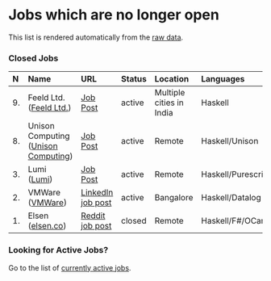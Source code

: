 # Jobs which are no longer open

This list is rendered automatically from the [raw data](https://github.com/fpindia/jobs/blob/main/raw/closed.csv).

### Closed Jobs


| N | Name | URL | Status | Location | Languages | Archive |
| :--- | :--- | :------- | :----- | :----- | :--------- | :--------- |
| 9. | Feeld Ltd. ([Feeld Ltd.](https://feeld.co)) | [Job Post](https://www.shine.com/jobs/software-engineer-backend/feeld-ltd/11021647) | active | Multiple cities in India | Haskell | [Archive link](https://github.com/fpindia/jobs/blob/main/archive/20201205_feeld.md)
| 8. | Unison Computing ([Unison Computing](https://www.unisonweb.org/)) | [Job Post](https://www.notion.so/Jobs-at-Unison-Computing-072661c2d03a45cf98151d122c06943b) | active | Remote | Haskell/Unison | [Archive link](https://github.com/fpindia/jobs/blob/main/archive/20201125_unison.md)
| 3. | Lumi ([Lumi](https://lumi.com)) | [Job Post](https://www.lumi.com/jobs/full-stack-engineer) | active | Remote | Haskell/Purescript | [Archive link](https://github.com/fpindia/jobs/blob/main/archive/20201023_lumi.md)
| 2. | VMWare ([VMWare](https://vmware.com)) | [LinkedIn job post](https://www.linkedin.com/jobs/view/2159654785) | active | Bangalore | Haskell/Datalog | [Archive link](https://github.com/fpindia/jobs/blob/main/archive/20201012_vmware.md)
| 1. | Elsen ([elsen.co](https://elsen.co)) | [Reddit job post](https://www.reddit.com/r/haskell/comments/j7kl2l/job_elsen_is_hiring_a_remote_haskell_engineer/) | closed | Remote | Haskell/F#/OCaml | [Archive link](https://github.com/fpindia/jobs/blob/main/archive/20201009_elsen.md)


### Looking for Active Jobs?

Go to the list of [currently active jobs](https://github.com/fpindia/jobs/blob/main/rendered/active.md).
